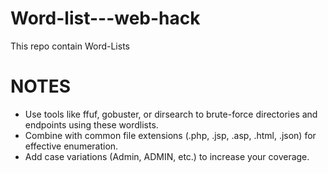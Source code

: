 # Word-list---web-hack
This repo contain Word-Lists

# NOTES 

* Use tools like ffuf, gobuster, or dirsearch to brute-force directories and endpoints using these wordlists.
* Combine with common file extensions (.php, .jsp, .asp, .html, .json) for effective enumeration.
* Add case variations (Admin, ADMIN, etc.) to increase your coverage.
